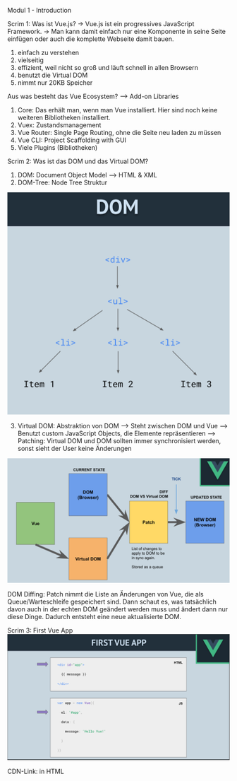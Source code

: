 Modul 1 - Introduction

Scrim 1:
Was ist Vue.js?
-> Vue.js ist ein progressives JavaScript Framework.
-> Man kann damit einfach nur eine Komponente in seine Seite einfügen oder auch die komplette Webseite damit bauen.
1. einfach zu verstehen
2. vielseitig
3. effizient, weil nicht so groß und läuft schnell in allen Browsern
4. benutzt die Virtual DOM
5. nimmt nur 20KB Speicher

Aus was besteht das Vue Ecosystem?
--> Add-on Libraries
1. Core: Das erhält man, wenn man Vue installiert. Hier sind noch keine weiteren Bibliotheken installiert.
2. Vuex: Zustandsmanagement
3. Vue Router: Single Page Routing, ohne die Seite neu laden zu müssen
4. Vue CLI: Project Scaffolding with GUI
5. Viele Plugins (Bibliotheken)

Scrim 2:
Was ist das DOM und das Virtual DOM?

1. DOM: Document Object Model --> HTML & XML
2. DOM-Tree: Node Tree Struktur
<img src="../screenshots/DOM_tree.PNG" alt="DOM tree" />

3. Virtual DOM: Abstraktion von DOM
--> Steht zwischen DOM und Vue
--> Benutzt custom JavaScript Objects, die Elemente repräsentieren
--> Patching: Virtual DOM und DOM sollten immer synchronisiert werden, sonst sieht der User keine Änderungen
<img src="../screenshots/Synchronisation_Virtual_DOM_und_DOM.PNG" alt="Synchronisation von Virtual DOM und DOM" />

DOM Diffing: Patch nimmt die Liste an Änderungen von Vue, die als Queue/Warteschleife gespeichert sind. Dann schaut es, was tatsächlich davon auch in der echten DOM geändert werden muss und ändert dann nur
diese Dinge. Dadurch entsteht eine neue aktualisierte DOM.

Scrim 3:
First Vue App
<img src="../screenshots/first_vue_app.PNG" alt="first vue app" />

CDN-Link: <script src="https://cdn.jsdelivr.net/npm/vue@2/dist/vue.js"></script> in HTML